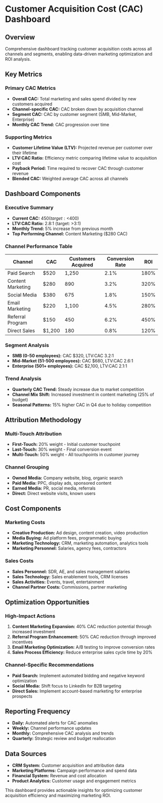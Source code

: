 # Customer Acquisition Cost (CAC) Dashboard

## Overview
Comprehensive dashboard tracking customer acquisition costs across all channels and segments, enabling data-driven marketing optimization and ROI analysis.

## Key Metrics

### Primary CAC Metrics
- **Overall CAC:** Total marketing and sales spend divided by new customers acquired
- **Channel-specific CAC:** CAC broken down by acquisition channel
- **Segment CAC:** CAC by customer segment (SMB, Mid-Market, Enterprise)
- **Monthly CAC Trend:** CAC progression over time

### Supporting Metrics
- **Customer Lifetime Value (LTV):** Projected revenue per customer over their lifetime
- **LTV:CAC Ratio:** Efficiency metric comparing lifetime value to acquisition cost
- **Payback Period:** Time required to recover CAC through customer revenue
- **Blended CAC:** Weighted average CAC across all channels

## Dashboard Components

### Executive Summary
- **Current CAC:** $450 (target: <$400)
- **LTV:CAC Ratio:** 2.8:1 (target: >3:1)
- **Monthly Trend:** 5% increase from previous month
- **Top Performing Channel:** Content Marketing ($280 CAC)

### Channel Performance Table

| Channel | CAC | Customers Acquired | Conversion Rate | ROI |
|---------|-----|-------------------|-----------------|-----|
| Paid Search | $520 | 1,250 | 2.1% | 180% |
| Content Marketing | $280 | 890 | 3.2% | 320% |
| Social Media | $380 | 675 | 1.8% | 150% |
| Email Marketing | $220 | 1,100 | 4.5% | 280% |
| Referral Program | $150 | 450 | 6.2% | 450% |
| Direct Sales | $1,200 | 180 | 0.8% | 120% |

### Segment Analysis
- **SMB (0-50 employees):** CAC $320, LTV:CAC 3.2:1
- **Mid-Market (51-500 employees):** CAC $680, LTV:CAC 2.6:1
- **Enterprise (501+ employees):** CAC $2,100, LTV:CAC 2.1:1

### Trend Analysis
- **Quarterly CAC Trend:** Steady increase due to market competition
- **Channel Mix Shift:** Increased investment in content marketing (25% of budget)
- **Seasonal Patterns:** 15% higher CAC in Q4 due to holiday competition

## Attribution Methodology

### Multi-Touch Attribution
- **First-Touch:** 20% weight - Initial customer touchpoint
- **Last-Touch:** 30% weight - Final conversion event
- **Multi-Touch:** 50% weight - All touchpoints in customer journey

### Channel Grouping
- **Owned Media:** Company website, blog, organic search
- **Paid Media:** PPC, display ads, sponsored content
- **Earned Media:** PR, social media, referrals
- **Direct:** Direct website visits, known users

## Cost Components

### Marketing Costs
- **Creative Production:** Ad design, content creation, video production
- **Media Buying:** Ad platform fees, programmatic buying
- **Marketing Technology:** CRM, marketing automation, analytics tools
- **Marketing Personnel:** Salaries, agency fees, contractors

### Sales Costs
- **Sales Personnel:** SDR, AE, and sales management salaries
- **Sales Technology:** Sales enablement tools, CRM licenses
- **Sales Activities:** Events, travel, entertainment
- **Channel Partner Costs:** Commissions, partner marketing

## Optimization Opportunities

### High-Impact Actions
1. **Content Marketing Expansion:** 40% CAC reduction potential through increased investment
2. **Referral Program Enhancement:** 50% CAC reduction through improved incentives
3. **Email Marketing Optimization:** A/B testing to improve conversion rates
4. **Sales Process Efficiency:** Reduce enterprise sales cycle time by 20%

### Channel-Specific Recommendations
- **Paid Search:** Implement automated bidding and negative keyword optimization
- **Social Media:** Shift focus to LinkedIn for B2B targeting
- **Direct Sales:** Implement account-based marketing for enterprise prospects

## Reporting Frequency
- **Daily:** Automated alerts for CAC anomalies
- **Weekly:** Channel performance updates
- **Monthly:** Comprehensive CAC analysis and trends
- **Quarterly:** Strategic review and budget reallocation

## Data Sources
- **CRM System:** Customer acquisition and attribution data
- **Marketing Platforms:** Campaign performance and spend data
- **Financial System:** Revenue and cost allocation
- **Product Analytics:** Customer usage and engagement metrics

This dashboard provides actionable insights for optimizing customer acquisition efficiency and maximizing marketing ROI.
